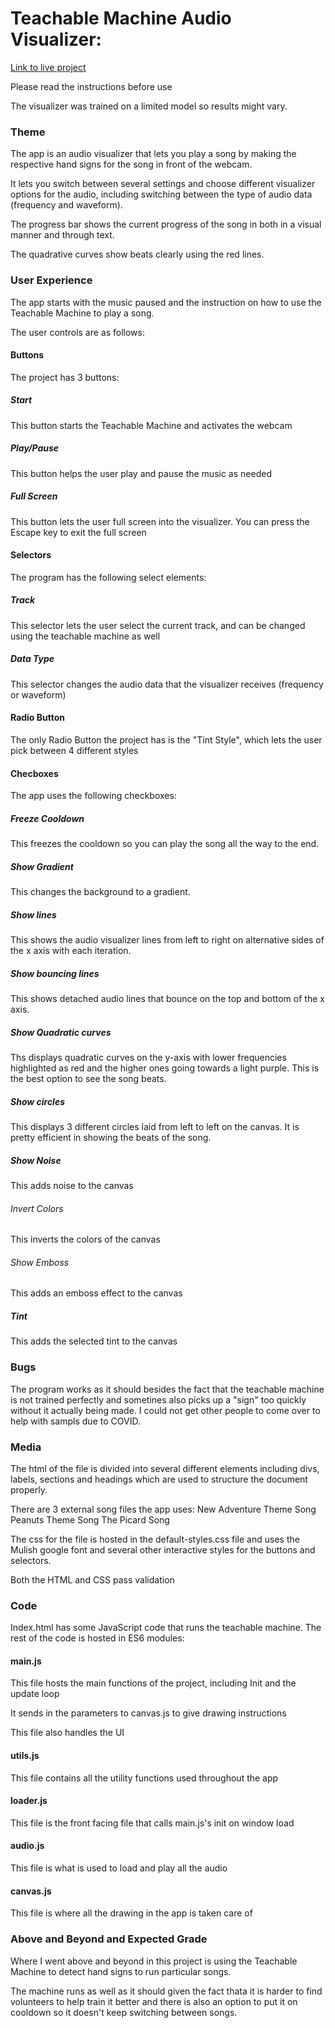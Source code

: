 
# Teachable Machine Audio Visualizer:

[Link to live project](https://people.rit.edu/vp2350/330/tm-my-image-model/AudioHW%20-%203/)

Please read the instructions before use

The visualizer was trained on a limited model so results might vary.

### Theme

The app is an audio visualizer that lets you play a song by making the respective hand signs for the song in front of the webcam.

It lets you switch between several settings and choose different visualizer options for the audio, including switching between the type of audio data (frequency and waveform).

The progress bar shows the current progress of the song in both in a visual manner and through text.

The quadrative curves show beats clearly using the red lines.

### User Experience

The app starts with the music paused and the instruction on how to use the Teachable Machine to play a song. 

The user controls are as follows:

#### Buttons

The project has 3 buttons:

##### Start

This button starts the Teachable Machine and activates the webcam

##### Play/Pause

This button helps the user play and pause the music as needed

##### Full Screen

This button lets the user full screen into the visualizer. You can press the Escape key to exit the full screen

#### Selectors

The program has the following select elements:


##### Track

This selector lets the user select the current track, and can be changed using the teachable machine as well

##### Data Type

This selector changes the audio data that the visualizer receives (frequency or waveform)

#### Radio Button

The only Radio Button the project has is the "Tint Style", which lets the user pick between 4 different styles

#### Checboxes

The app uses the following checkboxes:

##### Freeze Cooldown

This freezes the cooldown so you can play the song all the way to the end.

##### Show Gradient

This changes the background to a gradient.

##### Show lines

This shows the audio visualizer lines from left to right on alternative sides of the x axis with each iteration.

##### Show bouncing lines

This shows detached audio lines that bounce on the top and bottom of the x axis.

##### Show Quadratic curves

Ths displays quadratic curves on the y-axis with lower frequencies highlighted as red and the higher ones going towards a light purple. This is the best option to see the song beats.

##### Show circles

This displays 3 different circles laid from left to left on the canvas. It is pretty efficient in showing the beats of the song.

##### Show Noise

This adds noise to the canvas

###### Invert Colors

This inverts the colors of the canvas

###### Show Emboss

This adds an emboss effect to the canvas

##### Tint

This adds the selected tint to the canvas

### Bugs

The program works as it should besides the fact that the teachable machine is not trained perfectly and sometines also picks up a "sign" too quickly without it actually being made. I could not get other people to come over to help with sampls due to COVID.

### Media

The html of the file is divided into several different elements including divs, labels, sections and headings which are used to structure the document properly.

There are 3 external song files the app uses:
New Adventure Theme Song
Peanuts Theme Song
The Picard Song

The css for the file is hosted in the default-styles.css file and uses the Mulish google font and several other interactive styles for the buttons and selectors.

Both the HTML and CSS pass validation

### Code

Index.html has some JavaScript code that runs the teachable machine.
The rest of the code is hosted in ES6 modules:

#### main.js

This file hosts the main functions of the project, including Init and the update loop

It sends in the parameters to canvas.js to give drawing instructions

This file also handles the UI

#### utils.js

This file contains all the utility functions used throughout the app

#### loader.js

This file is the front facing file that calls main.js's init on window load

#### audio.js

This file is what is used to load and play all the audio

#### canvas.js

This file is where all the drawing in the app is taken care of

### Above and Beyond and Expected Grade

Where I went above and beyond in this project is using the Teachable Machine to detect hand signs to run particular songs.

The machine runs as well as it should given the fact thata it is harder to find volunteers to help train it better and there is also an option to put it on cooldown so it doesn't keep switching between songs.


